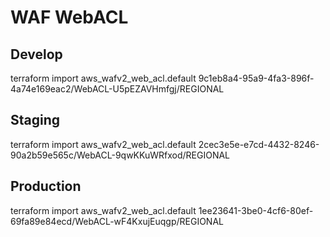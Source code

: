 # WAF WebACL

## Develop
terraform import aws_wafv2_web_acl.default 9c1eb8a4-95a9-4fa3-896f-4a74e169eac2/WebACL-U5pEZAVHmfgj/REGIONAL

## Staging
terraform import aws_wafv2_web_acl.default 2cec3e5e-e7cd-4432-8246-90a2b59e565c/WebACL-9qwKKuWRfxod/REGIONAL

## Production
terraform import aws_wafv2_web_acl.default 1ee23641-3be0-4cf6-80ef-69fa89e84ecd/WebACL-wF4KxujEuqgp/REGIONAL
